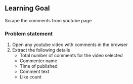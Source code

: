 ## Learning Goal
Scrape the comments from youtube page

### Problem statement
1. Open any youtube video with comments in the browser
2. Extract the following details
   - Total number of comments for the video selected
   - Commenter name
   - Time of published
   - Comment text
   - Like count
